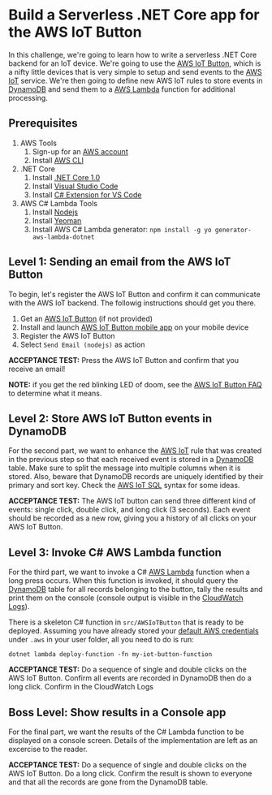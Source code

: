 # Build a Serverless .NET Core app for the AWS IoT Button

In this challenge, we're going to learn how to write a serverless .NET Core backend for an IoT device. We're going to use the [AWS IoT Button](https://www.amazon.com/dp/B01C7WE5WM/), which is a nifty little devices that is very simple to setup and send events to the [AWS IoT](https://aws.amazon.com/iot/) service. We're then going to define new AWS IoT rules to store events in [DynamoDB](https://aws.amazon.com/dynamodb/) and send them to a [AWS Lambda](https://aws.amazon.com/lambda/) function for additional processing.

## Prerequisites
1. AWS Tools
    1. Sign-up for an [AWS account](https://aws.amazon.com)
    2. Install [AWS CLI](https://aws.amazon.com/cli/)
2. .NET Core
    1. Install [.NET Core 1.0](https://www.microsoft.com/net/core)
    2. Install [Visual Studio Code](https://code.visualstudio.com/)
    3. Install [C# Extension for VS Code](https://code.visualstudio.com/Docs/languages/csharp)
3. AWS C# Lambda Tools
    1. Install [Nodejs](https://nodejs.org/en/)
    2. Install [Yeoman](http://yeoman.io/codelab/setup.html)
    3. Install AWS C# Lambda generator: `npm install -g yo generator-aws-lambda-dotnet`

## Level 1: Sending an email from the AWS IoT Button

To begin, let's register the AWS IoT Button and confirm it can communicate with the AWS IoT backend. The followig instructions should get you there.

1. Get an [AWS IoT Button](https://www.amazon.com/dp/B01C7WE5WM/) (if not provided)
2. Install and launch [AWS IoT Button mobile app](https://aws.amazon.com/iotbutton/getting-started/) on your mobile device
3. Register the AWS IoT Button
4. Select `Send Email (nodejs)` as action

**ACCEPTANCE TEST:** Press the AWS IoT Button and confirm that you receive an email!

**NOTE:** if you get the red blinking LED of doom, see the [AWS IoT Button FAQ](https://aws.amazon.com/iotbutton/faq/) to determine what it means.


## Level 2: Store AWS IoT Button events in DynamoDB

For the second part, we want to enhance the [AWS IoT](https://aws.amazon.com/iot/) rule that was created in the previous step so that each received event is stored in a [DynamoDB](https://aws.amazon.com/dynamodb/) table. Make sure to split the message into multiple columns when it is stored. Also, beware that DynamoDB records are uniquely identified by their primary and sort key. Check the [AWS IoT SQL](http://docs.aws.amazon.com/iot/latest/developerguide/iot-sql-reference.html) syntax for some ideas.

**ACCEPTANCE TEST:** The AWS IoT button can send three different kind of events: single click, double click, and long click (3 seconds). Each event should be recorded as a new row, giving you a history of all clicks on your AWS IoT Button.


## Level 3: Invoke C# AWS Lambda function

For the third part, we want to invoke a C# [AWS Lambda](https://aws.amazon.com/lambda/) function when a long press occurs. When this function is invoked, it should query the [DynamoDB](https://docs.aws.amazon.com/sdk-for-net/v3/developer-guide/dynamodb-intro.html) table for all records belonging to the button, tally the results and print them on the console (console output is visible in the [CloudWatch Logs](http://docs.aws.amazon.com/AmazonCloudWatch/latest/logs/WhatIsCloudWatchLogs.html)).

There is a skeleton C# function in `src/AWSIoTButton` that is ready to be deployed. Assuming you have already stored your [default AWS credentials](http://docs.aws.amazon.com/sdk-for-java/v1/developer-guide/credentials.html) under `.aws` in your user folder, all you need to do is run:
```
dotnet lambda deploy-function -fn my-iot-button-function
```

**ACCEPTANCE TEST:** Do a sequence of single and double clicks on the AWS IoT Button. Confirm all events are recorded in DynamoDB then do a long click. Confirm in the CloudWatch Logs


## Boss Level: Show results in a Console app

For the final part, we want the results of the C# Lambda function to be displayed on a console screen. Details of the implementation are left as an excercise to the reader.

**ACCEPTANCE TEST:** Do a sequence of single and double clicks on the AWS IoT Button. Do a long click. Confirm the result is shown to everyone and that all the records are gone from the DynamoDB table.
